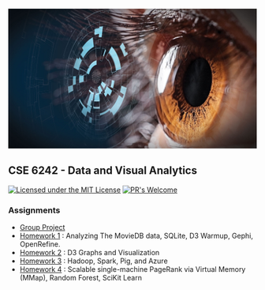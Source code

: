 ![CSE_6242](cse6242-logo_resized.png)

## CSE 6242 - Data and Visual Analytics
[![Licensed under the MIT License](https://img.shields.io/badge/License-MIT-blue.svg)](https://github.com/Microsoft/BosqueLanguage/blob/master/LICENSE.txt)
[![PR's Welcome](https://img.shields.io/badge/PRs%20-welcome-brightgreen.svg)](#contribute)


### Assignments
* [Group Project](https://github.com/Jadams29/Georgia-Tech/tree/master/CSE%206242%20-%20Data%20%26%20Visual%20Analytics/Group%20Project)
* [Homework 1](https://github.com/Jadams29/Georgia-Tech/tree/master/CSE%206242%20-%20Data%20%26%20Visual%20Analytics/Homework%201) : Analyzing The MovieDB data, SQLite, D3 Warmup, Gephi, OpenRefine.
* [Homework 2](https://github.com/Jadams29/Georgia-Tech/tree/master/CSE%206242%20-%20Data%20%26%20Visual%20Analytics/Homework%202) : D3 Graphs and Visualization
* [Homework 3](https://github.com/Jadams29/Georgia-Tech/tree/master/CSE%206242%20-%20Data%20%26%20Visual%20Analytics/Homework%203) : Hadoop, Spark, Pig, and Azure
* [Homework 4](https://github.com/Jadams29/Georgia-Tech/tree/master/CSE%206242%20-%20Data%20%26%20Visual%20Analytics/Homework%204) : Scalable single-machine PageRank via Virtual Memory (MMap), Random Forest, SciKit Learn
